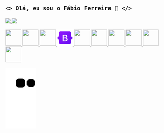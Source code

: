 ## <p> `<> Olá, eu sou o Fábio Ferreira 👋 </>` </p> 
 
<div>
  <a href="https://github.com/fabiosfjr">
  <img height="180em" src="https://github-readme-stats.vercel.app/api?username=fabiosfjr&show_icons=true&theme=dracula&include_all_commits=true&count_private=true"/>
  <img height="180em" src="https://github-readme-stats.vercel.app/api/top-langs/?username=fabiosfjr&layout=compact&langs_count=7&theme=dracula"/>
</div>
 
 <div style="display: inline_block"><br>
 
  <img width="50" height="50" src="https://cdn.jsdelivr.net/gh/devicons/devicon/icons/html5/html5-plain-wordmark.svg" />
  <img width="50" height="50" src="https://cdn.jsdelivr.net/gh/devicons/devicon/icons/css3/css3-plain-wordmark.svg" />
  <img width="50" height="50" src="https://cdn.jsdelivr.net/gh/devicons/devicon/icons/javascript/javascript-original.svg" />
  <img width="50" height="50" src="https://github.com/devicons/devicon/blob/v2.14.0/icons/bootstrap/bootstrap-original.svg" />
  <img width="50" height="50" src="https://cdn.jsdelivr.net/gh/devicons/devicon/icons/java/java-original-wordmark.svg" />
  <img width="50" height="50" src="https://cdn.jsdelivr.net/gh/devicons/devicon/icons/mysql/mysql-original-wordmark.svg" />
  <img height="50" width="50" src="https://cdn.jsdelivr.net/gh/devicons/devicon/icons/angularjs/angularjs-original.svg" />
  <img height="50" width="50" src="https://icongr.am/devicon/typescript-original.svg?size=92&color=currentColor" />
  <img height="50" width="50" src="https://icongr.am/devicon/python-original.svg?size=92&color=currentColor" />
  <img height="50" width="50" src="https://cdn.jsdelivr.net/gh/devicons/devicon/icons/spring/spring-original.svg" />

 </p>
  <link rel = "stylesheet" href = "https://cdn.jsdelivr.net/gh/devicons/devicon@v2.14.0/devicon.min.css">
 </div>
 
  ![Snake animation](https://github.com/fabiosfjr/fabiosfjr/blob/output/github-contribution-grid-snake.svg)
 
</div> 
